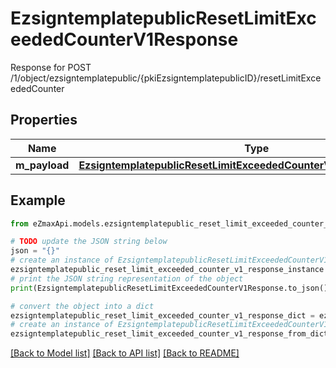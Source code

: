 # EzsigntemplatepublicResetLimitExceededCounterV1Response

Response for POST /1/object/ezsigntemplatepublic/{pkiEzsigntemplatepublicID}/resetLimitExceededCounter

## Properties

Name | Type | Description | Notes
------------ | ------------- | ------------- | -------------
**m_payload** | [**EzsigntemplatepublicResetLimitExceededCounterV1ResponseMPayload**](EzsigntemplatepublicResetLimitExceededCounterV1ResponseMPayload.md) |  | 

## Example

```python
from eZmaxApi.models.ezsigntemplatepublic_reset_limit_exceeded_counter_v1_response import EzsigntemplatepublicResetLimitExceededCounterV1Response

# TODO update the JSON string below
json = "{}"
# create an instance of EzsigntemplatepublicResetLimitExceededCounterV1Response from a JSON string
ezsigntemplatepublic_reset_limit_exceeded_counter_v1_response_instance = EzsigntemplatepublicResetLimitExceededCounterV1Response.from_json(json)
# print the JSON string representation of the object
print(EzsigntemplatepublicResetLimitExceededCounterV1Response.to_json())

# convert the object into a dict
ezsigntemplatepublic_reset_limit_exceeded_counter_v1_response_dict = ezsigntemplatepublic_reset_limit_exceeded_counter_v1_response_instance.to_dict()
# create an instance of EzsigntemplatepublicResetLimitExceededCounterV1Response from a dict
ezsigntemplatepublic_reset_limit_exceeded_counter_v1_response_from_dict = EzsigntemplatepublicResetLimitExceededCounterV1Response.from_dict(ezsigntemplatepublic_reset_limit_exceeded_counter_v1_response_dict)
```
[[Back to Model list]](../README.md#documentation-for-models) [[Back to API list]](../README.md#documentation-for-api-endpoints) [[Back to README]](../README.md)



